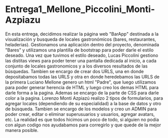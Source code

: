 # Entrega1_Mellone_Piccolini_Monti-Azpiazu
En esta entrega, decidimos realizar la página web "BarApp" destinada a la visualización y busqueda de locales gastronómicos (bares, restaurantes, heladerias). 
Gestionamos una aplicación dentro del proyecto, denominada "Bares" y utilizamos una plantilla de bootstrap para poder darle el estilo deseado.
Una vez que tuvimos el estilo deseado, Lucas Piccolini gestiono las distitas views para poder tener una pantalla dedicada al inicio, a cada conjunto de locales gastronomicos y a los diversos resultados de las búsquedas. Tambien se encargo de crear dos URLS, una en donde depositabamos todas las URLS y otra en donde heredebamos las URLS de la primera
Luciano Mellone genero un html "Padre", que luego utilizamos para poder generar herencia de HTML y luego creo los demas HTML para darle forma a la pagina. Ademas se encargo de la parte de CSS para darle color a la pagina. 
Lorenzo Monti Azpiazú realizo 2 tipos de formularios, para agregar locales (dependiendo de su especialidad) a la base de datos y otro de búsqueda. Tambien se encargo de los modelos y creo un ADMIN para poder crear, editar o eliminar superusuarios y usuarios, agregar avatars, etc.
La realidad es que todos hicimos un poco de todo, si alguien no podia con algun codigo nos ayudabamos para corregirlo y que quede de la mejor manera posible.
